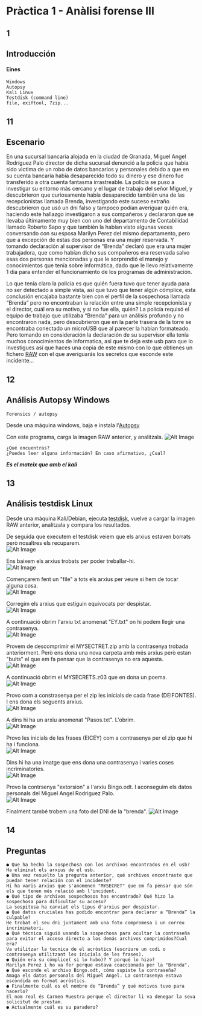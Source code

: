 # Pràctica 1 - Anàlisi forense III

## 1

## Introducción

#### Eines
```
Windows
Autopsy
Kali Linux
Testdisk (command line)
file, exiftool, 7zip...
```

## 11

## Escenario

En una sucursal bancaria alojada en la ciudad de Granada, Miguel Angel Rodríguez Palo
director de dicha sucursal denunció a la policia que habia sido victima de un robo de
datos bancarios y personales debido a que en su cuenta bancaria había desaparecido
todo su dinero y ese dinero fue transferido a otra cuenta fantasma irrastreable. La
policía se puso a investigar su entorno más cercano y el lugar de trabajo del señor
Miguel, y descubrieron que curiosamente había desaparecido también una de las
recepcionistas llamada Brenda, investigando este suceso extraño descubrieron que usó
un dni falso y tampoco podían averiguar quién era, haciendo este hallazgo investigaron
a sus compañeros y declararon que se llevaba últimamente muy bien con uno del
departamento de Contabilidad llamado Roberto Sapo y que también la habían visto
algunas veces conversando con su esposa Marilyn Perez del mismo departamento, pero que
a excepción de estas dos personas era una mujer reservada. Y tomando declaración al
supervisor de “Brenda” declaró que era una mujer trabajadora, que como habían dicho
sus compañeros era reservada salvo esas dos personas mencionadas y que le sorprendió
el manejo y conocimientos que tenía sobre informática, dado que le llevo relativamente
1 dia para entender el funcionamiento de los programas de administración. 

Lo que tenía claro la policía es que quién fuera tuvo que tener ayuda para no ser detectado a
simple vista, así que tuvo que tener algún cómplice, esta conclusión encajaba bastante
bien con el perfil de la sospechosa llamada “Brenda” pero no encontraban la relación
entre una simple recepcionista y el director, cuál era su motivo, y si no fue ella,
quién? La policía requisó el equipo de trabajo que utilizaba “Brenda” para un análisis
profundo y no encontraron nada, pero descubrieron que en la parte trasera de la torre
se encontraba conectado un microUSB que al parecer la habian formateado. Pero tomando
en consideración la declaración de su supervisor ella tenía muchos conocimientos de
informatica, asi que te deja este usb para que lo investigues así que haces una copia
de este mismo con lo que obtienes un fichero [RAW](./RAWs/usbBrenda.raw) con el que averiguarás los secretos
que esconde este incidente...

## 12

## Análisis Autopsy Windows

```
Forensics / autopsy
```
Desde una màquina windows, baja e instala l'[Autopsy](https://www.autopsy.com/)

Con este programa, carga la imagen RAW anterior, y analitzala.
![Alt Image](./Images/ImagesPractica3/autopsy.png)

```
¿Qué encuentras?
¿Puedes leer alguna información? En caso afirmativo, ¿Cual?
```
***Es el mateix que amb el kali***
## 13

## Análisis testdisk Linux

Desde una màquina Kali/Debian, ejecuta [testdisk](https://www.cgsecurity.org/wiki/TestDisk_Download), vuelve a cargar la imagen RAW
anterior, analitzala y compara los resultados.

De seguida que executem el testdisk veiem que els arxius estaven borrats però nosaltres els recuparem.  
![Alt Image](./Images/ImagesPractica3/testdisk1.png)

Ens baixem els arxius trobats per poder treballar-hi.  
![Alt Image](./Images/ImagesPractica3/tree.png)

Començarem fent un "file" a tots els arxius per veure si hem de tocar alguna cosa.  
![Alt Image](./Images/ImagesPractica3/fileTree.png)

Corregim els arxius que estiguin equivocats per despistar.  
![Alt Image](./Images/ImagesPractica3/treeOK.png)

A continuació obrim l'arxiu txt anomenat "EY.txt" on hi podem llegir una contrasenya.  
![Alt Image](./Images/ImagesPractica3/Venganza.png)

Provem de descomprimir el MYSECTRET.zip amb la contrasenya trobada anteriorment.
Però ens dona una nova carpeta amb més arxius però estan "buits" el que em fa pensar que la contrasenya no era aquesta.  
![Alt Image](./Images/ImagesPractica3/unZipSecretsFile.png)

A continuació obrim el MYSECRETS.z03 que en dona un poema.  
![Alt Image](./Images/ImagesPractica3/poema.png)

Provo com a constrasenya per el zip les inicials de cada frase (DEIFONTES). I ens dona els seguents arxius.  
![Alt Image](./Images/ImagesPractica3/unZipSecrets.png)

A dins hi ha un arxiu anomenat "Pasos.txt". L'obrim.  
![Alt Image](./Images/ImagesPractica3/pasos.png)

Provo les inicials de les frases (EICEY) com a contrasenya per el zip que hi ha i funciona.  
![Alt Image](./Images/ImagesPractica3/secretsFinal.png)

Dins hi ha una imatge que ens dona una contrasenya i varies coses incriminatories.  
![Alt Image](./Images/ImagesPractica3/extorsion.png)

Provo la contrsenya "extorsion" a l'arxiu Bingo.odt. I aconseguim els datos personals del Miguel Angel Rodriguez Palo.  
![Alt Image](./Images/ImagesPractica3/miguelAngel.png)

Finalment també trobem una foto del DNI de la "brenda".
![Alt Image](./Images/ImagesPractica3/brendaDNI.png)


## 14

## Preguntas

```
● Que ha hecho la sospechosa con los archivos encontrados en el usb?  
Ha eliminat els arxius de el usb.  
● Una vez resuelto la pregunta anterior, qué archivos encontraste que puedan tener relación con el incidente?  
Hi ha varis arxius que s'anomenen "MYSECRET" que em fa pensar que són els que tenen més relació amb l'incident.  
● Qué tipo de archivos sospechosos has encontrado? Qué hizo la sospechosa para dificultar su acceso?  
La sospitosa ha canviat els tipus d'arxius per despistar.  
● Qué datos cruciales has podido encontrar para declarar a “Brenda” la culpable?  
He trobat el seu dni juntament amb una foto compromesa i un correu incriminatori.  
● Qué técnica siguió usando la sospechosa para ocultar la contraseña para evitar el acceso directo a los demás archivos comprimidos?Cual era?  
Va utilitzar la tecnica de el acròstics (escriure un codi o contrasenya utilitzant les inicials de les frases).  
● Quién era su cómplice( si lo hubo)? Y porqué lo hizo?  
Marilyn Perez i ho va fer perque estava coaccionada per la "Brenda".  
● Qué esconde el archivo Bingo.odt, cómo supiste la contraseña?
Amaga els datos personals del Miguel Angel. La contrasenya estava escondida en format acròstics.  
● Finalmente cuál es el nombre de “Brenda” y qué motivos tuvo para hacerlo?  
El nom real és Carmen Muestra perque el director li va denegar la seva solicitut de prestam.  
● Actualmente cuál es su paradero?  

```

